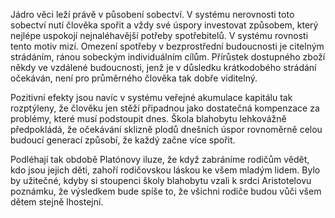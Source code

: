 Jádro věci leží právě v působení sobectví. V systému nerovnosti toto sobectví nutí člověka spořit a vždy své úspory investovat způsobem, který nejlépe uspokojí nejnaléhavější potřeby spotřebitelů. V systému rovnosti tento motiv mizí. Omezení spotřeby v bezprostřední budoucnosti je citelným strádáním, ránou sobeckým individuálním cílům. Přírůstek dostupného zboží někdy ve vzdálené budoucnosti, jenž je v důsledku krátkodobého strádání očekáván, není pro průměrného člověka tak dobře viditelný.

Pozitivní efekty jsou navíc v systému veřejné akumulace kapitálu tak rozptýleny, že člověku jen stěží připadnou jako dostatečná kompenzace za problémy, které musí podstoupit dnes. Škola blahobytu lehkovážně předpokládá, že očekávání sklizně plodů dnešních úspor rovnoměrně celou budoucí generací způsobí, že každý začne více spořit.

Podléhají tak obdobě Platónovy iluze, že když zabráníme rodičům vědět, kdo jsou jejich děti, zahoří rodičovskou láskou ke všem mladým lidem. Bylo by užitečné, kdyby si stoupenci školy blahobytu vzali k srdci Aristotelovu poznámku, že výsledkem bude spíše to, že všichni rodiče budou vůči všem dětem stejně lhostejní.